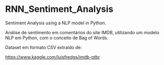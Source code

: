 # RNN_Sentiment_Analysis
Sentiment Analysis using a NLP model in Python.

Análise de sentimento em comentários do site IMDB, utilizando um modelo NLP em Python, com o conceito de Bag of Words.

Dataset em formato CSV extraído de:

https://www.kaggle.com/luisfredgs/imdb-ptbr
